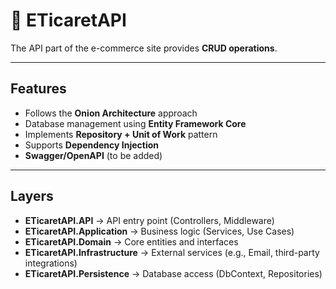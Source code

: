 # 🛒 ETicaretAPI

The API part of the e-commerce site provides **CRUD operations**.  

---

## Features
- Follows the **Onion Architecture** approach  
- Database management using **Entity Framework Core**  
- Implements **Repository + Unit of Work** pattern  
- Supports **Dependency Injection**  
- **Swagger/OpenAPI** (to be added)  

---

## Layers
- **ETicaretAPI.API** → API entry point (Controllers, Middleware)  
- **ETicaretAPI.Application** → Business logic (Services, Use Cases)  
- **ETicaretAPI.Domain** → Core entities and interfaces  
- **ETicaretAPI.Infrastructure** → External services (e.g., Email, third-party integrations)  
- **ETicaretAPI.Persistence** → Database access (DbContext, Repositories)  
